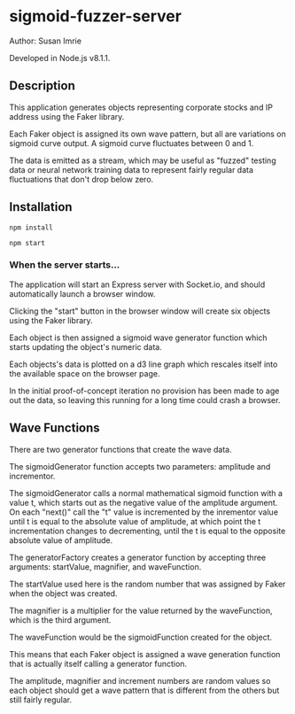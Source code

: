 # sigmoid-fuzzer-server

Author:  Susan Imrie

Developed in Node.js v8.1.1.

## Description

This application generates objects representing corporate stocks and IP address using the Faker library.

Each Faker object is assigned its own wave pattern, but all are variations on sigmoid curve output. A sigmoid curve fluctuates between 0 and 1.

The data is emitted as a stream, which may be useful as "fuzzed" testing data or neural network training data to represent fairly regular data fluctuations that don't drop below zero.

## Installation

    npm install
    
    npm start

### When the server starts...

The application will start an Express server with Socket.io, and should automatically launch a browser window.

Clicking the "start" button in the browser window will create six objects using the Faker library.  

Each object is then assigned a sigmoid wave generator function which starts updating the object's numeric data.

Each objects's data is plotted on a d3 line graph which rescales itself into the available space on the browser page.

In the initial proof-of-concept iteration no provision has been made to age out the data, so leaving this running for a long time could crash a browser.
 
## Wave Functions

There are two generator functions that create the wave data.

The sigmoidGenerator function accepts two parameters: amplitude and incrementor.

The sigmoidGenerator calls a normal mathematical sigmoid function with a value t, which starts out as the negative value of the amplitude argument.  On each "next()" call the "t" value is incremented by the inrementor value until t is equal to the absolute value of amplitude, at which point the t incrementation changes to decrementing, until the t is equal to the opposite absolute value of amplitude.

The generatorFactory creates a generator function by accepting three arguments: startValue, magnifier, and waveFunction.

The startValue used here is the random number that was assigned by Faker when the object was created.

The magnifier is a multiplier for the value returned by the waveFunction, which is the third argument.

The waveFunction would be the sigmoidFunction created for the object.

This means that each Faker object is assigned a wave generation function that is actually itself calling a generator function.  

The amplitude, magnifier and increment numbers are random values so each object should get a wave pattern that is different from the others but still fairly regular.



